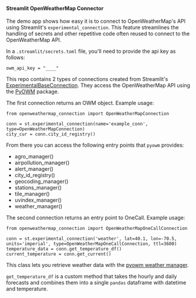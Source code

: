 #### Streamlit OpenWeatherMap Connector

The demo app shows how easy it is to connect to OpenWeatherMap's API using Streamlit's `experimental_connection`. This feature streamlines the handling of secrets and other repetitive code often reused to connect to the OpenWeatherMap API.

In a  `.streamlit/secrets.toml` file, you'll need to provide the api key as follows:
```
owm_api_key = "____"
```

This repo contains 2 types of connections created from Streamlit's [ExperimentalBaseConnection](https://docs.streamlit.io/library/api-reference/connections/st.connections.experimentalbaseconnection). They access the OpenWeatherMap API using the [PyOWM](https://pyowm.readthedocs.io/en/latest/) package.

The first connection returns an OWM object.
Example usage:
```
from openweathermap_connection import OpenWeatherMapConnection

conn = st.experimental_connection(name='example_conn', type=OpenWeatherMapConnection)
city_cur = conn.city_id_registry()
```
From there you can access the following entry points that `pyowm` provides:
- agro_manager()
- airpollution_manager() 
- alert_manager() 
- city_id_registry()
- geocoding_manager()
- stations_manager()
- tile_manager()
- uvindex_manager()
- weather_manager()

The second connection returns an entry point to OneCall.
Example usage:
```
from openweathermap_connection import OpenWeatherMapOneCallConnection

conn = st.experimental_connection('weather', lat=40.1, lon=-70.5, units='imperial', type=OpenWeatherMapOneCallConnection, ttl=3600)
temperature_data = conn.get_temperature_df()
current_temperature = conn.get_current()
```

This class lets you retrieve weather data with the [pyowm weather manager](https://pyowm.readthedocs.io/en/latest/v3/code-recipes.html#onecall).

`get_temperature_df` is a custom method that takes the hourly and daily forecasts and combines them into a single `pandas` dataframe with datetime and temperature.


